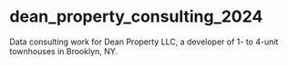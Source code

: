 # dean_property_consulting_2024
Data consulting work for Dean Property LLC, a developer of 1- to 4-unit townhouses in Brooklyn, NY.
